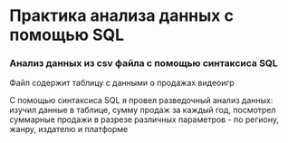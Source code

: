 # Практика анализа данных с помощью SQL
### Анализ данных из csv файла с помощью синтаксиса SQL

Файл содержит таблицу с данными о продажах видеоигр  
  
С помощью синтаксиса SQL я провел разведочный анализ данных: изучил данные в таблице, сумму продаж за каждый год, посмотрел суммарные продажи в разрезе различных параметров - по региону, жанру, издателю и платформе
